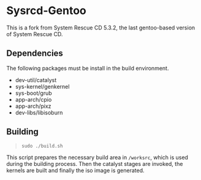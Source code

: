 Sysrcd-Gentoo
=============

This is a fork from System Rescue CD 5.3.2, the last gentoo-based version of System Rescue CD.

Dependencies
------------

The following packages must be install in the build environment.

- dev-util/catalyst
- sys-kernel/genkernel
- sys-boot/grub
- app-arch/cpio
- app-arch/pixz
- dev-libs/libisoburn

Building
--------

> `sudo ./build.sh`

This script prepares the necessary build area in `/worksrc`, which is used during the building process. Then the catalyst stages are invoked, the kernels are built and finally the iso image is generated.
